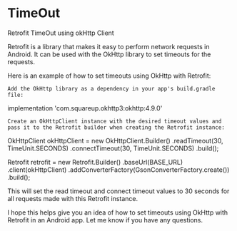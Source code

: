 # TimeOut
Retrofit TimeOut using okHttp Client


Retrofit is a library that makes it easy to perform network requests in Android. It can be used with the OkHttp library to set timeouts for the requests.

Here is an example of how to set timeouts using OkHttp with Retrofit:

    Add the OkHttp library as a dependency in your app's build.gradle file:

implementation 'com.squareup.okhttp3:okhttp:4.9.0'

    Create an OkHttpClient instance with the desired timeout values and pass it to the Retrofit builder when creating the Retrofit instance:

OkHttpClient okHttpClient = new OkHttpClient.Builder()
        .readTimeout(30, TimeUnit.SECONDS)
        .connectTimeout(30, TimeUnit.SECONDS)
        .build();

Retrofit retrofit = new Retrofit.Builder()
        .baseUrl(BASE_URL)
        .client(okHttpClient)
        .addConverterFactory(GsonConverterFactory.create())
        .build();

This will set the read timeout and connect timeout values to 30 seconds for all requests made with this Retrofit instance.

I hope this helps give you an idea of how to set timeouts using OkHttp with Retrofit in an Android app. Let me know if you have any questions.
